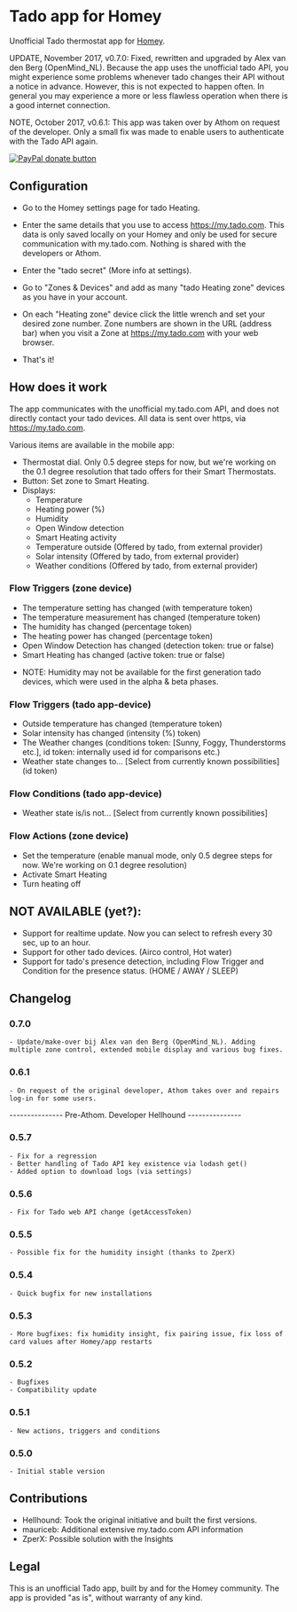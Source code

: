 # Tado app for Homey

Unofficial Tado thermostat app for <a href="http://www.athom.nl">Homey</a>.

UPDATE, November 2017, v0.7.0: Fixed, rewritten and upgraded by Alex van den Berg (OpenMind_NL).
Because the app uses the unofficial tado API, you might experience some problems whenever tado changes their API without a notice in advance. However, this is not expected to happen often. In general you may experience a more or less flawless operation when there is a good internet connection.

NOTE, October 2017, v0.6.1: This app was taken over by Athom on request of the developer. Only a small fix was made to enable users to authenticate with the Tado API again.


<span class="badge-paypal"><a href="https://www.paypal.com/cgi-bin/webscr?cmd=_s-xclick&hosted_button_id=9JKAQMYRN36EE" title="Donate to this project using Paypal"><img src="https://img.shields.io/badge/paypal-donate-blue.svg" alt="PayPal donate button" /></a></span>

## Configuration

* Go to the Homey settings page for tado Heating.
* Enter the same details that you use to access https://my.tado.com. This data is only saved locally on your Homey and only be used for secure communication with my.tado.com. Nothing is shared with the developers or Athom.
* Enter the "tado secret" (More info at settings).

* Go to "Zones & Devices" and add as many "tado Heating zone" devices as you have in your account.
* On each "Heating zone" device click the little wrench and set your desired zone number. Zone numbers are shown in the URL (address bar) when you visit a Zone at https://my.tado.com with your web browser.
* That's it!


## How does it work
The app communicates with the unofficial my.tado.com API, and does not directly contact your tado devices. All data is sent over https, via https://my.tado.com.

Various items are available in the mobile app:
* Thermostat dial. Only 0.5 degree steps for now, but we're working on the 0.1 degree resolution that tado offers for their Smart Thermostats.
* Button: Set zone to Smart Heating.
* Displays:
  * Temperature
  * Heating power (%)
  * Humidity
  * Open Window detection
  * Smart Heating activity
  * Temperature outside (Offered by tado, from external provider)
  * Solar intensity (Offered by tado, from external provider)
  * Weather conditions (Offered by tado, from external provider)


### Flow Triggers (zone device)
* The temperature setting has changed (with temperature token)
* The temperature measurement has changed (temperature token)
* The humidity has changed (percentage token)
* The heating power has changed (percentage token)
* Open Window Detection has changed (detection token: true or false)
* Smart Heating has changed (active token: true or false)

- NOTE: Humidity may not be available for the first generation tado devices, which were used in the alpha & beta phases.


### Flow Triggers (tado app-device)
* Outside temperature has changed (temperature token)
* Solar intensity has changed (intensity (%) token)
* The Weather changes (conditions token: [Sunny, Foggy, Thunderstorms etc.], id token: internally used id for comparisons etc.)
* Weather state changes to... [Select from currently known possibilities] (id token)


### Flow Conditions (tado app-device)
* Weather state is/is not... [Select from currently known possibilities]


### Flow Actions (zone device)
* Set the temperature (enable manual mode, only 0.5 degree steps for now. We're working on 0.1 degree resolution)
* Activate Smart Heating
* Turn heating off


## NOT AVAILABLE (yet?):
* Support for realtime update. Now you can select to refresh every 30 sec, up to an hour.
* Support for other tado devices. (Airco control, Hot water)
* Support for tado's presence detection, including Flow Trigger and Condition for the presence status. (HOME / AWAY / SLEEP)


## Changelog

### 0.7.0
    - Update/make-over bij Alex van den Berg (OpenMind_NL). Adding multiple zone control, extended mobile display and various bug fixes.

### 0.6.1
    - On request of the original developer, Athom takes over and repairs log-in for some users.

--------------- Pre-Athom. Developer Hellhound ---------------

### 0.5.7
    - Fix for a regression
    - Better handling of Tado API key existence via lodash get()
    - Added option to download logs (via settings)

### 0.5.6
    - Fix for Tado web API change (getAccessToken)

### 0.5.5
    - Possible fix for the humidity insight (thanks to ZperX)

### 0.5.4
    - Quick bugfix for new installations

### 0.5.3
    - More bugfixes: fix humidity insight, fix pairing issue, fix loss of card values after Homey/app restarts

### 0.5.2
    - Bugfixes
    - Compatibility update

### 0.5.1
    - New actions, triggers and conditions

### 0.5.0
    - Initial stable version


## Contributions
- Hellhound: Took the original initiative and built the first versions.
- mauriceb: Additional extensive my.tado.com API information
- ZperX: Possible solution with the Insights


## Legal

This is an unofficial Tado app, built by and for the Homey community. The app is provided "as is", without warranty of any kind.
